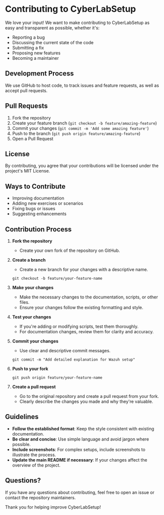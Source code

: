 # Contributing to CyberLabSetup

We love your input! We want to make contributing to CyberLabSetup as easy and transparent as possible, whether it's:

- Reporting a bug
- Discussing the current state of the code
- Submitting a fix
- Proposing new features
- Becoming a maintainer

## Development Process

We use GitHub to host code, to track issues and feature requests, as well as accept pull requests.

## Pull Requests

1. Fork the repository
2. Create your feature branch (`git checkout -b feature/amazing-feature`)
3. Commit your changes (`git commit -m 'Add some amazing feature'`)
4. Push to the branch (`git push origin feature/amazing-feature`)
5. Open a Pull Request

## License

By contributing, you agree that your contributions will be licensed under the project's MIT License.

## Ways to Contribute
- Improving documentation
- Adding new exercises or scenarios
- Fixing bugs or issues
- Suggesting enhancements

## Contribution Process
1. **Fork the repository**
   - Create your own fork of the repository on GitHub.

2. **Create a branch**
   - Create a new branch for your changes with a descriptive name.
   ```
   git checkout -b feature/your-feature-name
   ```

3. **Make your changes**
   - Make the necessary changes to the documentation, scripts, or other files.
   - Ensure your changes follow the existing formatting and style.

4. **Test your changes**
   - If you're adding or modifying scripts, test them thoroughly.
   - For documentation changes, review them for clarity and accuracy.

5. **Commit your changes**
   - Use clear and descriptive commit messages.
   ```
   git commit -m "Add detailed explanation for Wazuh setup"
   ```

6. **Push to your fork**
   ```
   git push origin feature/your-feature-name
   ```

7. **Create a pull request**
   - Go to the original repository and create a pull request from your fork.
   - Clearly describe the changes you made and why they're valuable.

## Guidelines
- **Follow the established format**: Keep the style consistent with existing documentation.
- **Be clear and concise**: Use simple language and avoid jargon where possible.
- **Include screenshots**: For complex setups, include screenshots to illustrate the process.
- **Update the main README if necessary**: If your changes affect the overview of the project.

## Questions?
If you have any questions about contributing, feel free to open an issue or contact the repository maintainers.

Thank you for helping improve CyberLabSetup! 